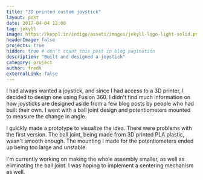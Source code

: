```yaml
---
title: "3D printed custom joystick"
layout: post
date: 2017-04-04 12:08
tag: jekyll
image: https://koppl.in/indigo/assets/images/jekyll-logo-light-solid.png
headerImage: false
projects: true
hidden: true # don't count this post in blog pagination
description: "Built and designed a joystick"
category: project
author: fredk
externalLink: false
---
```


I had always wanted a joystick, and since I had access to a 3D printer, I decided to design one using Fusion 360. I didn't find much information on how joysticks are designed aside from a few blog posts by people who had built their own. I went with a ball joint design and potentiometers mounted to measure the change in angle.

I quickly made a prototype to visualize the idea. There were problems with the first version. The ball joint, being made from 3D printed PLA plastic, wasn't smooth enough. The mounting I made for the potentiometers ended up being too large and unstable.

I'm currently working on making the whole assembly smaller, as well as eliminating the ball joint. I was hoping to implement a centering mechanism as well.
